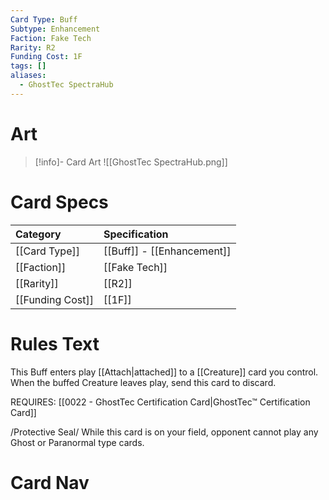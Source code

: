 ```yaml
---
Card Type: Buff
Subtype: Enhancement
Faction: Fake Tech
Rarity: R2
Funding Cost: 1F
tags: []
aliases:
  - GhostTec SpectraHub
---
```

# Art

> [!info]- Card Art
> ![[GhostTec SpectraHub.png]]

# Card Specs

| Category | Specification| 
| :--- | :--- |
| [[Card Type]] | [[Buff]] - [[Enhancement]] |  
| [[Faction]] | [[Fake Tech]] |  
| [[Rarity]] | [[R2]] |  
| [[Funding Cost]] | [[1F]] |  

# Rules Text  

This Buff enters play [[Attach|attached]] to a [[Creature]] card you control.  
When the buffed Creature leaves play, send this card to discard.  

REQUIRES: [[0022 - GhostTec Certification Card|GhostTec™ Certification Card]]  

/Protective Seal/ While this card is on your field, opponent cannot play any Ghost or Paranormal type cards.  

# Card Nav

